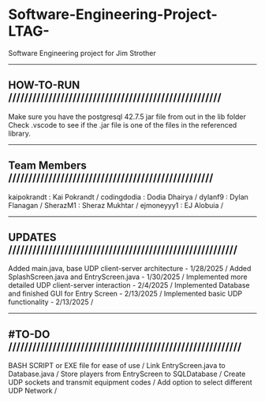 # Software-Engineering-Project-LTAG-
Software Engineering project for Jim Strother

----------------------------------------------------------------
HOW-TO-RUN /////////////////////////////////////////////////////
----------------------------------------------------------------

Make sure you have the postgresql 42.7.5 jar file from out in the lib folder
Check .vscode to see if the .jar file is one of the files in the referenced library.

----------------------------------------------------------------
Team Members ///////////////////////////////////////////////////
----------------------------------------------------------------
kaipokrandt : Kai Pokrandt /
codingdodia : Dodia Dhairya /
dylanf9     : Dylan Flanagan /
SherazM1    : Sheraz Mukhtar /
ejmoneyyy1  : EJ Alobuia /

-----------------------------------------------------------------
UPDATES /////////////////////////////////////////////////////////
-----------------------------------------------------------------
Added main.java, base UDP client-server architecture     - 1/28/2025 /
Added SplashScreen.java and EntryScreen.java             - 1/30/2025 /
Implemented more detailed UDP client-server interaction  - 2/4/2025 /
Implemented Database and finished GUI for Entry Screen   - 2/13/2025 /
Implemented basic UDP functionality                      - 2/13/2025 /

-----------------------------------------------------------------
#TO-DO //////////////////////////////////////////////////////////
-----------------------------------------------------------------

BASH SCRIPT or EXE file for ease of use /
Link EntryScreen.java to Database.java /
Store players from EntryScreen to SQLDatabase /
Create UDP sockets and transmit equipment codes /
Add option to select different UDP Network /



